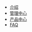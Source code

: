 <!-- docs/_sidebar.md -->

- [介绍](/)
- [管理中心](ADT_Management_Center.md)
- [产品中心](ADT_Product_Center.md)
- [FAQ](ADT_FAQ.md)